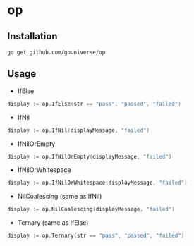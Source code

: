 # op

## Installation

```
go get github.com/gouniverse/op
```

## Usage

- IfElse

```go
display := op.IfElse(str == "pass", "passed", "failed")
```

- IfNil

```go
display := op.IfNil(displayMessage, "failed")
```

- IfNilOrEmpty

```go
display := op.IfNilOrEmpty(displayMessage, "failed")
```

- IfNilOrWhitespace

```go
display := op.IfNilOrWhitespace(displayMessage, "failed")
```

- NilCoalescing (same as IfNil)

```go
display := op.NilCoalescing(displayMessage, "failed")
```

- Ternary (same as IfElse)

```go
display := op.Ternary(str == "pass", "passed", "failed")
```
